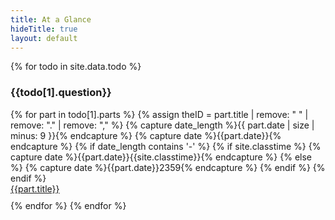 ```yaml
---
title: At a Glance
hideTitle: true
layout: default
---
```


{% for todo in site.data.todo %}
<div class="row">
  <div class="col-md-10 offset-1">
    <h3>{{todo[1].question}}</h3>
  </div>
</div>
  {% for part in todo[1].parts %}
  {% assign theID = part.title | remove: " " | remove: "." | remove: "," %}
  {% capture date_length %}{{ part.date | size | minus: 9 }}{% endcapture %}
  {% capture date %}{{part.date}}{% endcapture %}
  {% if date_length contains '-' %}
    {% if site.classtime %}
      {% capture date %}{{part.date}}{{site.classtime}}{% endcapture %}
    {% else %}
      {% capture date %}{{part.date}}2359{% endcapture %}
    {% endif %}
  {% endif %}

  <div class="row">  
    <div class="col-md-2" id="{{theID}}-{{date}}"> </div>
    <div class="col-md-8" style="padding-bottom: 10px;">
      <a href="todo/{{todo[0]}}/{{part.file}}.html">
        {{part.title}}
      </a>
      <span style="font-size: 80%; padding: 10px;" class="pull-right" id="{{theID}}-prettydate"> </span>
    </div>
  </div>
  <script type='text/javascript'> 
    dueIn("{{theID}}-{{date}}", "{{date}}", "{{part.inclass}}", "", "90%"); 
    prettyDate("{{theID}}-prettydate", "{{date}}", ""); 
  </script>
{% endfor %}
{% endfor %}
